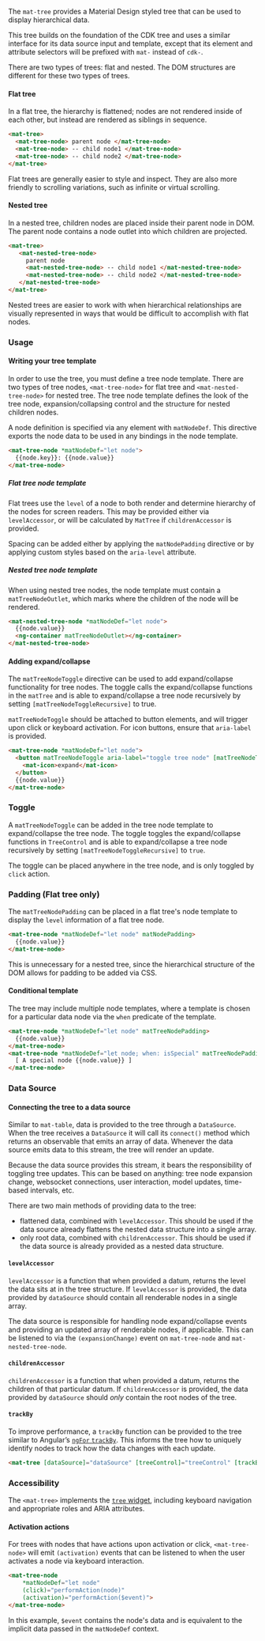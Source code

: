 The `mat-tree` provides a Material Design styled tree that can be used to display hierarchical
data.

This tree builds on the foundation of the CDK tree and uses a similar interface for its
data source input and template, except that its element and attribute selectors will be prefixed
with `mat-` instead of `cdk-`.

There are two types of trees: flat and nested. The DOM structures are different for these
two types of trees.

#### Flat tree

In a flat tree, the hierarchy is flattened; nodes are not rendered inside of each other,
but instead are rendered as siblings in sequence.

```html
<mat-tree>
  <mat-tree-node> parent node </mat-tree-node>
  <mat-tree-node> -- child node1 </mat-tree-node>
  <mat-tree-node> -- child node2 </mat-tree-node>
</mat-tree>
```

<!-- example(tree-flat-overview) -->

Flat trees are generally easier to style and inspect. They are also more friendly to scrolling
variations, such as infinite or virtual scrolling.

#### Nested tree

In a nested tree, children nodes are placed inside their parent node in DOM. The parent node
contains a node outlet into which children are projected.

```html
<mat-tree>
   <mat-nested-tree-node>
     parent node
     <mat-nested-tree-node> -- child node1 </mat-nested-tree-node>
     <mat-nested-tree-node> -- child node2 </mat-nested-tree-node>
   </mat-nested-tree-node>
</mat-tree>
```

<!-- example(tree-nested-overview) -->

Nested trees are easier to work with when hierarchical relationships are visually represented in
ways that would be difficult to accomplish with flat nodes.

### Usage

#### Writing your tree template

In order to use the tree, you must define a tree node template. There are two types of tree nodes,
`<mat-tree-node>` for flat tree and `<mat-nested-tree-node>` for nested tree. The tree node
template defines the look of the tree node, expansion/collapsing control and the structure for
nested children nodes.

A node definition is specified via any element with `matNodeDef`. This directive exports the node
data to be used in any bindings in the node template.

```html
<mat-tree-node *matNodeDef="let node">
  {{node.key}}: {{node.value}}
</mat-tree-node>
```

##### Flat tree node template

Flat trees use the `level` of a node to both render and determine hierarchy of the nodes for screen
readers. This may be provided either via `levelAccessor`, or will be calculated by `MatTree` if
`childrenAccessor` is provided.

Spacing can be added either by applying the `matNodePadding` directive or by applying custom styles
based on the `aria-level` attribute.


##### Nested tree node template

When using nested tree nodes, the node template must contain a `matTreeNodeOutlet`, which marks
where the children of the node will be rendered.

```html
<mat-nested-tree-node *matNodeDef="let node">
  {{node.value}}
  <ng-container matTreeNodeOutlet></ng-container>
</mat-nested-tree-node>
```

#### Adding expand/collapse

The `matTreeNodeToggle` directive can be used to add expand/collapse functionality for tree nodes.
The toggle calls the expand/collapse functions in the `matTree` and is able to expand/collapse
a tree node recursively by setting `[matTreeNodeToggleRecursive]` to true.

`matTreeNodeToggle` should be attached to button elements, and will trigger upon click or keyboard
activation. For icon buttons, ensure that `aria-label` is provided.

```html
<mat-tree-node *matNodeDef="let node">
  <button matTreeNodeToggle aria-label="toggle tree node" [matTreeNodeToggleRecursive]="true">
    <mat-icon>expand</mat-icon>
  </button>
  {{node.value}}
</mat-tree-node>
```

### Toggle

A `matTreeNodeToggle` can be added in the tree node template to expand/collapse the tree node. The
toggle toggles the expand/collapse functions in `TreeControl` and is able to expand/collapse a
tree node recursively by setting `[matTreeNodeToggleRecursive]` to `true`.

The toggle can be placed anywhere in the tree node, and is only toggled by `click` action.


### Padding (Flat tree only)

The `matTreeNodePadding` can be placed in a flat tree's node template to display the `level`
information of a flat tree node.

```html
<mat-tree-node *matNodeDef="let node" matNodePadding>
  {{node.value}}
</mat-tree-node>
```

This is unnecessary for a nested tree, since the hierarchical structure of the DOM allows for
padding to be added via CSS.


#### Conditional template

The tree may include multiple node templates, where a template is chosen
for a particular data node via the `when` predicate of the template.

```html
<mat-tree-node *matNodeDef="let node" matTreeNodePadding>
  {{node.value}}
</mat-tree-node>
<mat-tree-node *matNodeDef="let node; when: isSpecial" matTreeNodePadding>
  [ A special node {{node.value}} ]
</mat-tree-node>
```

### Data Source

#### Connecting the tree to a data source

Similar to `mat-table`, data is provided to the tree through a `DataSource`. When the tree receives
a `DataSource` it will call its `connect()` method which returns an observable that emits an array
of data. Whenever the data source emits data to this stream, the tree will render an update.

Because the data source provides this stream, it bears the responsibility of toggling tree
updates. This can be based on anything: tree node expansion change, websocket connections, user
interaction, model updates, time-based intervals, etc.

There are two main methods of providing data to the tree:

* flattened data, combined with `levelAccessor`. This should be used if the data source already
  flattens the nested data structure into a single array.
* only root data, combined with `childrenAccessor`. This should be used if the data source is
  already provided as a nested data structure.

#### `levelAccessor`

`levelAccessor` is a function that when provided a datum, returns the level the data sits at in the
tree structure. If `levelAccessor` is provided, the data provided by `dataSource` should contain all
renderable nodes in a single array.

The data source is responsible for handling node expand/collapse events and providing an updated
array of renderable nodes, if applicable. This can be listened to via the `(expansionChange)` event
on `mat-tree-node` and `mat-nested-tree-node`.

#### `childrenAccessor`

`childrenAccessor` is a function that when provided a datum, returns the children of that particular
datum. If `childrenAccessor` is provided, the data provided by `dataSource` should _only_ contain
the root nodes of the tree.

#### `trackBy`

To improve performance, a `trackBy` function can be provided to the tree similar to Angular’s
[`ngFor` `trackBy`](https://angular.io/api/common/NgForOf#change-propagation). This informs the
tree how to uniquely identify nodes to track how the data changes with each update.

```html
<mat-tree [dataSource]="dataSource" [treeControl]="treeControl" [trackBy]="trackByFn">
```

### Accessibility

The `<mat-tree>` implements the [`tree` widget](https://www.w3.org/WAI/ARIA/apg/patterns/treeview/),
including keyboard navigation and appropriate roles and ARIA attributes.

#### Activation actions

For trees with nodes that have actions upon activation or click, `<mat-tree-node>` will emit
`(activation)` events that can be listened to when the user activates a node via keyboard
interaction.

```html
<mat-tree-node
    *matNodeDef="let node"
    (click)="performAction(node)"
    (activation)="performAction($event)">
</mat-tree-node>
```

In this example, `$event` contains the node's data and is equivalent to the implicit data passed in
the `matNodeDef` context.
